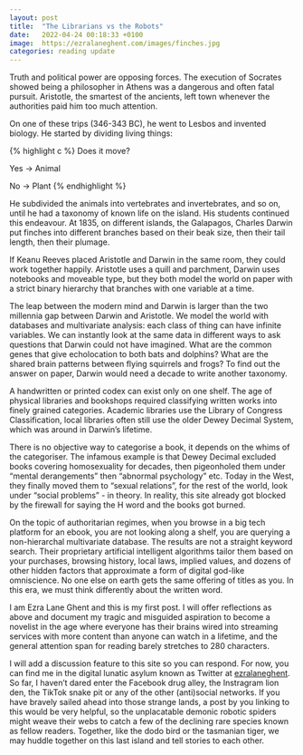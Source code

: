 ```yaml
---
layout: post
title:  "The Librarians vs the Robots"
date:   2022-04-24 00:18:33 +0100
image:  https://ezralaneghent.com/images/finches.jpg
categories: reading update
---
```


Truth and political power are opposing forces. The execution of Socrates showed being a philosopher in Athens was a dangerous and often fatal pursuit. Aristotle, the smartest of the ancients, left town whenever the authorities paid him too much attention.

On one of these trips (346-343 BC), he went to Lesbos and invented biology. He started by dividing living things:

{% highlight c %}
Does it move?

Yes -> Animal

No -> Plant
{% endhighlight %}

He subdivided the animals into vertebrates and invertebrates, and so on, until he had a taxonomy of known life on the island. His students continued this endeavour. At 1835, on different islands, the Galapagos, Charles Darwin put finches into different branches based on their beak size, then their tail length, then their plumage.

If Keanu Reeves placed Aristotle and Darwin in the same room, they could work together happily. Aristotle uses a quill and parchment, Darwin uses notebooks and moveable type, but they both model the world on paper with a strict binary hierarchy that branches with one variable at a time.

The leap between the modern mind and Darwin is larger than the two millennia gap between Darwin and Aristotle. We model the world with databases and multivariate analysis: each class of thing can have infinite variables. We can instantly look at the same data in different ways to ask questions that Darwin could not have imagined. What are the common genes that give echolocation to both bats and dolphins? What are the shared brain patterns between flying squirrels and frogs? To find out the answer on paper, Darwin would need a decade to write another taxonomy. 

A handwritten or printed codex can exist only on one shelf. The age of physical libraries and bookshops required classifying written works into finely grained categories. Academic libraries use the Library of Congress Classification, local libraries often still use the older Dewey Decimal System, which was around in Darwin’s lifetime.

There is no objective way to categorise a book, it depends on the whims of the categoriser. The infamous example is that Dewey Decimal excluded books covering homosexuality for decades, then pigeonholed them under “mental derangements” then “abnormal psychology” etc. Today in the West, they finally moved them to “sexual relations”, for the rest of the world, look under “social problems” - in theory. In reality, this site already got blocked by the firewall for saying the H word and the books got burned. 

On the topic of authoritarian regimes, when you browse in a big tech platform for an ebook, you are not looking along a shelf, you are querying a non-hierarchal multivariate database. The results are not a straight keyword search. Their proprietary artificial intelligent algorithms tailor them based on your purchases, browsing history, local laws, implied values, and dozens of other hidden factors that approximate a form of digital god-like omniscience. No one else on earth gets the same offering of titles as you. In this era, we must think differently about the written word.

I am Ezra Lane Ghent and this is my first post. I will offer reflections as above and document my tragic and misguided aspiration to become a novelist in the age where everyone has their brains wired into streaming services with more content than anyone can watch in a lifetime, and the general attention span for reading barely stretches to 280 characters.

I will add a discussion feature to this site so you can respond. For now, you can find me in the digital lunatic asylum known as Twitter at [ezralaneghent]. So far, I haven’t dared enter the Facebook drug alley, the Instragram lion den, the TikTok snake pit or any of the other (anti)social networks. If you have bravely sailed ahead into those strange lands, a post by you linking to this would be very helpful, so the unplacatable demonic robotic spiders might weave their webs to catch a few of the declining rare species known as fellow readers. Together, like the dodo bird or the tasmanian tiger, we may huddle together on this last island and tell stories to each other.

[ezralaneghent]: https://twitter.com/ezralaneghent
